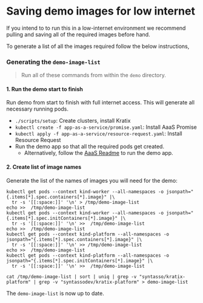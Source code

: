 # Saving demo images for low internet

If you intend to to run this in a low-internet environment we recommend pulling
and saving all of the required images before hand.

To generate a list of all the images required follow the below instructions,

### Generating the `demo-image-list`

> Run all of these commands from within the `demo` directory.

#### 1. Run the demo start to finish

Run demo from start to finish with full internet access. This will generate all necessary running pods.

- `./scripts/setup`: Create clusters, install Kratix
- `kubectl create -f app-as-a-service/promise.yaml`: Install AaaS Promise
- `kubectl apply -f app-as-a-service/resource-request.yaml`: Install Resource Request
- Run the demo app so that all the required pods get created.
  - Alternatively, follow the [AaaS Readme](https://github.com/syntasso/kratix/tree/main/demo/app-as-a-service) to run the demo app.

#### 2. Create list of image names

Generate the list of the names of images you will need for the demo:

```
kubectl get pods --context kind-worker --all-namespaces -o jsonpath="{.items[*].spec.containers[*].image}" |\
  tr -s '[[:space:]]' '\n' > /tmp/demo-image-list
echo >>  /tmp/demo-image-list
kubectl get pods --context kind-worker --all-namespaces -o jsonpath="{.items[*].spec.initContainers[*].image}" |\
  tr -s '[[:space:]]' '\n' >>  /tmp/demo-image-list
echo >>  /tmp/demo-image-list
kubectl get pods --context kind-platform --all-namespaces -o jsonpath="{.items[*].spec.containers[*].image}" |\
  tr -s '[[:space:]]' '\n' >> /tmp/demo-image-list
echo >>  /tmp/demo-image-list
kubectl get pods --context kind-platform --all-namespaces -o jsonpath="{.items[*].spec.initContainers[*].image}" |\
  tr -s '[[:space:]]' '\n' >>  /tmp/demo-image-list

cat /tmp/demo-image-list | sort | uniq | grep -v "syntasso/kratix-platform" | grep -v "syntassodev/kratix-platform" > demo-image-list
```

The `demo-image-list` is now up to date.
